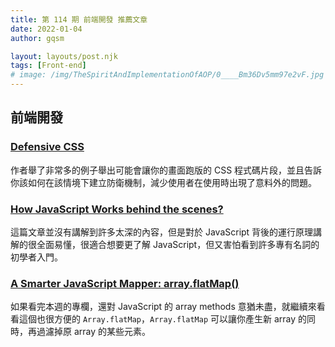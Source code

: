```yaml
---
title: 第 114 期 前端開發 推薦文章
date: 2022-01-04
author: gqsm

layout: layouts/post.njk
tags: [Front-end]
# image: /img/TheSpiritAndImplementationOfAOP/0____Bm36Dv5mm97e2vF.jpg
---
```


## 前端開發
<!-- summary -->

### [Defensive CSS](https://ishadeed.com/article/defensive-css/)

作者舉了非常多的例子舉出可能會讓你的畫面跑版的 CSS 程式碼片段，並且告訴你該如何在該情境下建立防衛機制，減少使用者在使用時出現了意料外的問題。

<!-- summary -->

### [How JavaScript Works behind the scenes?](https://blog.devgenius.io/how-javascript-works-behind-the-scenes-88c546173f32)

這篇文章並沒有講解到許多太深的內容，但是對於 JavaScript 背後的運行原理講解的很全面易懂，很適合想要更了解 JavaScript，但又害怕看到許多專有名詞的初學者入門。

### [A Smarter JavaScript Mapper: array.flatMap()](https://dmitripavlutin.com/javascript-array-flatmap/)

如果看完本週的專欄，還對 JavaScript 的 array methods 意猶未盡，就繼續來看看這個也很方便的 `Array.flatMap`，`Array.flatMap` 可以讓你產生新 array 的同時，再過濾掉原 array 的某些元素。
